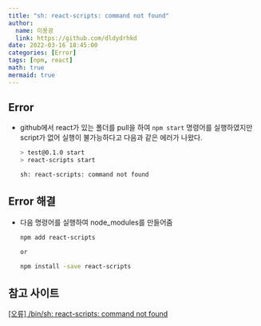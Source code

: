 ```yaml
---
title: "sh: react-scripts: command not found"
author:
  name: 이용광
  link: https://github.com/dldydrhkd
date: 2022-03-16 18:45:00
categories: [Error]
tags: [npm, react]
math: true
mermaid: true
---
```

## Error

- github에서 react가 있는 폴더를 pull을 하여 `npm start` 명령어를 실행하였지만 script가 없어 실행이 불가능하다고 다음과 같은 에러가 나왔다.
    
    ```bash
    > test@0.1.0 start
    > react-scripts start
    
    sh: react-scripts: command not found
    ```
    

## Error 해결

- 다음 명령어를 실행하여 node_modules를 만들어줌
    
    ```bash
    npm add react-scripts
    
    or
    
    npm install -save react-scripts
    ```
    

## 참고 사이트

[[오류] /bin/sh: react-scripts: command not found](https://lhwn.tistory.com/entry/%EC%98%A4%EB%A5%98-binsh-react-scripts-command-not-found)
